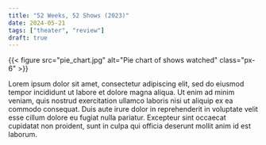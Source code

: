 ```yaml
---
title: "52 Weeks, 52 Shows (2023)"
date: 2024-05-21
tags: ["theater", "review"]
draft: true
---
```


{{< figure src="pie_chart.jpg" alt="Pie chart of shows watched" class="px-6" >}}


Lorem ipsum dolor sit amet, consectetur adipiscing elit, sed do eiusmod tempor incididunt ut labore et dolore magna aliqua. Ut enim ad minim veniam, quis nostrud exercitation ullamco laboris nisi ut aliquip ex ea commodo consequat. Duis aute irure dolor in reprehenderit in voluptate velit esse cillum dolore eu fugiat nulla pariatur. Excepteur sint occaecat cupidatat non proident, sunt in culpa qui officia deserunt mollit anim id est laborum.


